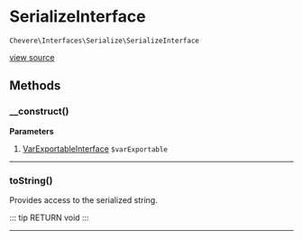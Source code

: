 # SerializeInterface

`Chevere\Interfaces\Serialize\SerializeInterface`

[view source](https://github.com/chevere/chevere/blob/master/interfaces/Serialize/SerializeInterface.php)

## Methods

### __construct()

**Parameters**

1. [VarExportableInterface](../VarExportable/VarExportableInterface.md) `$varExportable`

---

### toString()

Provides access to the serialized string.

::: tip RETURN
void
:::


---

